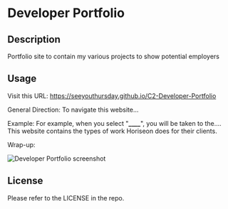 # Developer Portfolio

## Description

Portfolio site to contain my various projects to show potential employers

## Usage

Visit this URL: <https://seeyouthursday.github.io/C2-Developer-Portfolio>

General Direction:
To navigate this website...

Example:
For example, when you select "**\_\_\_\_**", you will be taken to the.... This website contains the types of work Horiseon does for their clients.

Wrap-up:

![Developer Portfolio screenshot](./assets/images/websitescreenshot.png)

## License

Please refer to the LICENSE in the repo.
